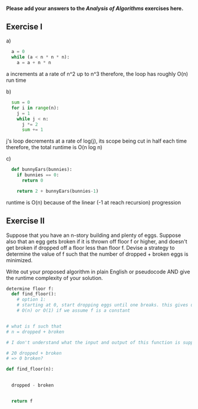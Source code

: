#### Please add your answers to the ***Analysis of  Algorithms*** exercises here.

## Exercise I

a)
```python
  a = 0
  while (a < n * n * n):
    a = a + n * n
```
a increments at a rate of n^2 up to n^3
therefore, the loop has roughly O(n) run time

b)
```python
  sum = 0
  for i in range(n):
    j = 1
    while j < n:
      j *= 2
      sum += 1
```
j's loop decrements at a rate of log(j), its scope being cut in half each time
therefore, the total runtime is O(n log n)


c)
```python
  def bunnyEars(bunnies):
    if bunnies == 0:
      return 0

    return 2 + bunnyEars(bunnies-1)
```
runtime is O(n) because of the linear (-1 at reach recursion) progression


## Exercise II

Suppose that you have an n-story building and plenty of eggs. Suppose also that an egg gets broken if it is thrown off floor f or higher, and doesn't get broken if dropped off a floor less than floor f. Devise a strategy to determine the value of f such that the number of dropped + broken eggs is minimized.

Write out your proposed algorithm in plain English or pseudocode AND give the runtime complexity of your solution.

```python
determine floor f:
  def find_floor():
    # option 1:
    # starting at 0, start dropping eggs until one breaks. this gives us f
    # O(n) or O(1) if we assume f is a constant


# what is f such that
# n = dropped + broken

# I don't understand what the input and output of this function is supposed to be...

# 20 dropped + broken
# => 0 broken?

def find_floor(n):

  
  dropped - broken


  return f


```



